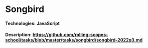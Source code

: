 # Songbird
#### Technologies: JavaScript
#### Description: https://github.com/rolling-scopes-school/tasks/blob/master/tasks/songbird/songbird-2022q3.md

